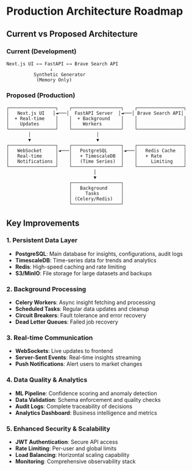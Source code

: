 # Production Architecture Roadmap

## Current vs Proposed Architecture

### Current (Development)
```
Next.js UI ←→ FastAPI ←→ Brave Search API
                ↓
          Synthetic Generator
           (Memory Only)
```

### Proposed (Production)
```
┌─────────────────┐    ┌──────────────────┐    ┌─────────────────┐
│   Next.js UI   │◄───│  FastAPI Server  │◄───│ Brave Search API│
│  + Real-time    │    │  + Background    │    │                 │
│    Updates      │    │    Workers       │    │                 │
└─────────────────┘    └──────────────────┘    └─────────────────┘
        │                        │
        ▼                        ▼
┌─────────────────┐    ┌──────────────────┐    ┌─────────────────┐
│   WebSocket     │◄───│   PostgreSQL     │◄───│   Redis Cache   │
│   Real-time     │    │   + TimescaleDB  │    │   + Rate        │
│   Notifications │    │   (Time Series)  │    │     Limiting    │
└─────────────────┘    └──────────────────┘    └─────────────────┘
                                │
                                ▼
                       ┌──────────────────┐
                       │   Background     │
                       │     Tasks        │
                       │ (Celery/Redis)   │
                       └──────────────────┘
```

## Key Improvements

### 1. Persistent Data Layer
- **PostgreSQL**: Main database for insights, configurations, audit logs
- **TimescaleDB**: Time-series data for trends and analytics  
- **Redis**: High-speed caching and rate limiting
- **S3/MinIO**: File storage for large datasets and backups

### 2. Background Processing
- **Celery Workers**: Async insight fetching and processing
- **Scheduled Tasks**: Regular data updates and cleanup
- **Circuit Breakers**: Fault tolerance and error recovery
- **Dead Letter Queues**: Failed job recovery

### 3. Real-time Communication  
- **WebSockets**: Live updates to frontend
- **Server-Sent Events**: Real-time insights streaming
- **Push Notifications**: Alert users to market changes

### 4. Data Quality & Analytics
- **ML Pipeline**: Confidence scoring and anomaly detection
- **Data Validation**: Schema enforcement and quality checks
- **Audit Logs**: Complete traceability of decisions
- **Analytics Dashboard**: Business intelligence and metrics

### 5. Enhanced Security & Scalability
- **JWT Authentication**: Secure API access
- **Rate Limiting**: Per-user and global limits
- **Load Balancing**: Horizontal scaling capability
- **Monitoring**: Comprehensive observability stack